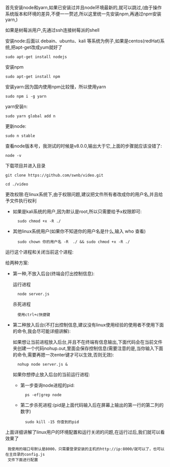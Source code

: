 首先安装node和yarn,如果已安装过并且node环境最新的,就可以跳过,(由于操作系统版本和环境的差异,不便一一赘述,所以这里统一先安装npm,再通过npm安装yarn,)

如果是树莓派用户,先通过ssh连接树莓派的shell

 
安装node:后面以 debain、ubuntu、kali 等系统为例子,如果是centos(redHat)系统,把apt-get改成yum就好了

    sudo apt-get install nodejs

安装npm

    sudo apt-get install npm 

安装yarn:因为国内使用npm比较慢，所以使用yarn

    sudo npm i -g yarn 

yarn安装n:

    sudo yarn global add n

更新node:

    sudo n stable

查看node版本号，我测试的时候是v8.0.0,输出大于它,上面的步骤就应该没错了:

    node -v

下载项目并进入目录

    git clone https://github.com/swnb/video.git

    cd ./video

更改权限:在linux系统下,由于权限问题,建议把文件所有者改成你的用户名,并且给予文件执行权利

* 如果是kali系统的用户,因为默认是root,所以只需要给予x权限即可:
    
        sudo chmod +x -R ./

* 其他linux系统用户(如果你不知道你的用户名是什么,输入 who 查看)

        sudo chown 你的用户名 -R  ./ && sudo chmod +x -R ./

运行这个进程和关闭当前这个进程:

给两种方案:

* 第一种,不放入后台(终端会打出控制信息):

    运行进程

        node server.js

    杀死进程

        使用ctrl+c快捷键


* 第二种放入后台(不打出控制信息,建议没有linux使用经验的使用者不使用下面的命令,我会尽可能详细讲解):


    如果想让当前进程放入后台,并且不在终端有信息输出,下面代码会在当前文件夹创建一个代码nohup.out,里面会保存控制信息(需要注意的是,当你输入下面的命令,需要再摁一次enter键才可以生效,否则无效):

        nohup node server.js &


    如果你想停止放入后台的当前运行进程:

    * 第一步查询node进程的pid:

            ps -ef|grep node


    * 第二步杀死进程:(pid是上面代码输入后在屏幕上输出的第一行的第二列的数字)

            sudo kill -15 你查到的pid

上面详细讲解了linux用户的环境配置和运行关闭的问题,在运行过后,我们就可以看效果了

     我使用的端口号默认是8000，只需要登录安装的主机的http://ip:8000/就可以了，也可以在主目录的config.js
     文件下面进行配置
     